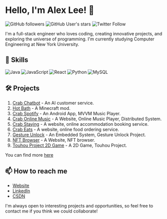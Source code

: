# Hello, I'm Alex Lee! 👋

![GitHub followers](https://img.shields.io/github/followers/crabsatellite?style=social)
![GitHub User's stars](https://img.shields.io/github/stars/crabsatellite?style=social)
![Twitter Follow](https://img.shields.io/twitter/follow/crabsatellite?style=social)

I'm a full-stack engineer who loves coding, creating innovative projects, and exploring the universe of programming. I'm currently studying Computer Engineering at New York University.

## 🚀 Skills

![Java](https://img.shields.io/badge/-Java-red?style=flat-square&logo=java)
![JavaScript](https://img.shields.io/badge/-JavaScript-yellow?style=flat-square&logo=javascript)
![React](https://img.shields.io/badge/-React-blue?style=flat-square&logo=react)
![Python](https://img.shields.io/badge/-Python-green?style=flat-square&logo=python)
![MySQL](https://img.shields.io/badge/-MySQL-orange?style=flat-square&logo=mysql)

## 🛠 Projects

1. [Crab Chatbot](https://crabsatellite.com/projects/practical_tools/crab_chatbot) - An AI customer service.
2. [Hot Bath](https://crabsatellite.com/projects/minecraft_mods/hotbath) - A Minecraft mod.
3. [Crab Spotify](https://crabsatellite.com/projects/web_projects/crab_spotify) - An Android App, MVVM Music Player.
4. [Crab Online Music](https://crabsatellite.com/projects/web_projects/crab_online_music) - A Website, Online Music Player, Distributed System.
5. [Crab Staying](https://crabsatellite.com/projects/web_projects/crab_stay) - A website, online accommodation booking service.
6. [Crab Eats](https://crabsatellite.com/projects/web_projects/crab_eats) - A website, online food ordering service.
7. [Gesture Unlock](https://crabsatellite.com/projects/practical_tools/gesture_unlock) - An Embedded System, Gesture Unlock Project.
8. [NFT Browser](https://crabsatellite.com/projects/web_projects/nft_browser) - A Website, NFT browser.
9. [Touhou Project 2D Game](https://crabsatellite.com/projects/games/touhou_project_2d) - A 2D Game, Touhou Project.

You can find more [here](https://crabsatellite.com)

## 📫 How to reach me

- [Website](https://crabsatellite.com/)
- [LinkedIn](https://www.linkedin.com/in/alex-lee-13b585263/)
- [CSDN](https://blog.csdn.net/qq_62447747?spm=1010.2135.3001.5421)

I'm always open to interesting projects and opportunities, so feel free to contact me if you think we could collaborate!

